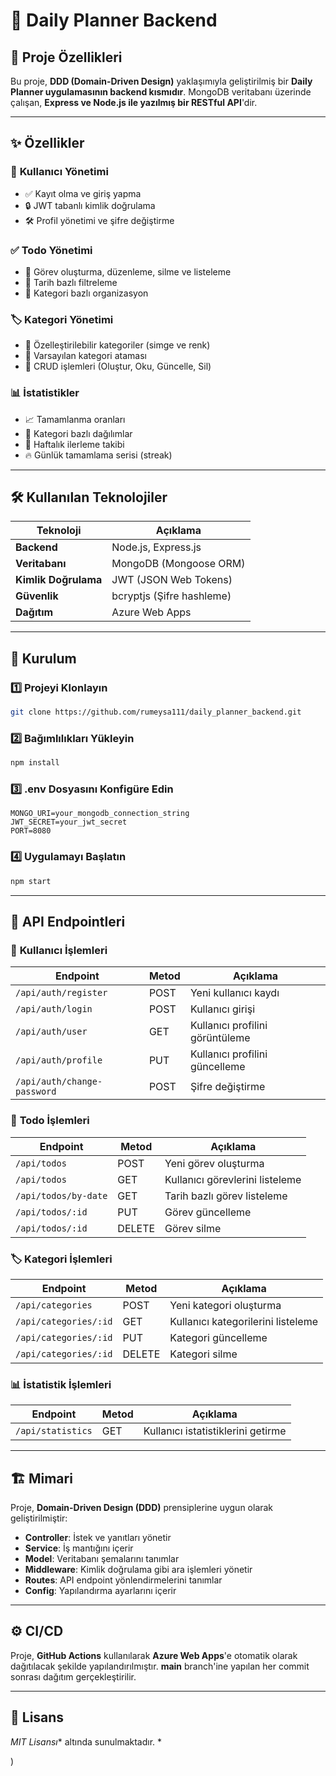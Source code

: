 # 📌 Daily Planner Backend

## 📖 Proje Özellikleri

Bu proje, **DDD (Domain-Driven Design)** yaklaşımıyla geliştirilmiş bir **Daily Planner uygulamasının backend kısmıdır**. MongoDB veritabanı üzerinde çalışan, **Express ve Node.js ile yazılmış bir RESTful API**'dir.

---

## ✨ Özellikler

### 🔑 **Kullanıcı Yönetimi**
- ✅ Kayıt olma ve giriş yapma
- 🔒 JWT tabanlı kimlik doğrulama
- 🛠 Profil yönetimi ve şifre değiştirme

### ✅ **Todo Yönetimi**
- 📝 Görev oluşturma, düzenleme, silme ve listeleme
- 📅 Tarih bazlı filtreleme
- 📂 Kategori bazlı organizasyon

### 🏷️ **Kategori Yönetimi**
- 🎨 Özelleştirilebilir kategoriler (simge ve renk)
- 📌 Varsayılan kategori ataması
- 🔄 CRUD işlemleri (Oluştur, Oku, Güncelle, Sil)

### 📊 **İstatistikler**
- 📈 Tamamlanma oranları
- 📂 Kategori bazlı dağılımlar
- 📅 Haftalık ilerleme takibi
- 🔥 Günlük tamamlama serisi (streak)

---

## 🛠 Kullanılan Teknolojiler

| Teknoloji | Açıklama |
|-----------|----------|
| **Backend** | Node.js, Express.js |
| **Veritabanı** | MongoDB (Mongoose ORM) |
| **Kimlik Doğrulama** | JWT (JSON Web Tokens) |
| **Güvenlik** | bcryptjs (Şifre hashleme) |
| **Dağıtım** | Azure Web Apps |

---

## 🚀 Kurulum

### **1️⃣ Projeyi Klonlayın**
```bash
git clone https://github.com/rumeysa111/daily_planner_backend.git
```

### **2️⃣ Bağımlılıkları Yükleyin**
```bash
npm install
```

### **3️⃣ .env Dosyasını Konfigüre Edin**
```env
MONGO_URI=your_mongodb_connection_string
JWT_SECRET=your_jwt_secret
PORT=8080
```

### **4️⃣ Uygulamayı Başlatın**
```bash
npm start
```

---

## 📡 API Endpointleri

### 🔑 **Kullanıcı İşlemleri**
| Endpoint | Metod | Açıklama |
|----------|-------|----------|
| `/api/auth/register` | POST | Yeni kullanıcı kaydı |
| `/api/auth/login` | POST | Kullanıcı girişi |
| `/api/auth/user` | GET | Kullanıcı profilini görüntüleme |
| `/api/auth/profile` | PUT | Kullanıcı profilini güncelleme |
| `/api/auth/change-password` | POST | Şifre değiştirme |

### 📝 **Todo İşlemleri**
| Endpoint | Metod | Açıklama |
|----------|-------|----------|
| `/api/todos` | POST | Yeni görev oluşturma |
| `/api/todos` | GET | Kullanıcı görevlerini listeleme |
| `/api/todos/by-date` | GET | Tarih bazlı görev listeleme |
| `/api/todos/:id` | PUT | Görev güncelleme |
| `/api/todos/:id` | DELETE | Görev silme |

### 🏷️ **Kategori İşlemleri**
| Endpoint | Metod | Açıklama |
|----------|-------|----------|
| `/api/categories` | POST | Yeni kategori oluşturma |
| `/api/categories/:id` | GET | Kullanıcı kategorilerini listeleme |
| `/api/categories/:id` | PUT | Kategori güncelleme |
| `/api/categories/:id` | DELETE | Kategori silme |

### 📊 **İstatistik İşlemleri**
| Endpoint | Metod | Açıklama |
|----------|-------|----------|
| `/api/statistics` | GET | Kullanıcı istatistiklerini getirme |

---

## 🏗️ Mimari

Proje, **Domain-Driven Design (DDD)** prensiplerine uygun olarak geliştirilmiştir:

- **Controller**: İstek ve yanıtları yönetir
- **Service**: İş mantığını içerir
- **Model**: Veritabanı şemalarını tanımlar
- **Middleware**: Kimlik doğrulama gibi ara işlemleri yönetir
- **Routes**: API endpoint yönlendirmelerini tanımlar
- **Config**: Yapılandırma ayarlarını içerir

---

## ⚙️ CI/CD

Proje, **GitHub Actions** kullanılarak **Azure Web Apps**'e otomatik olarak dağıtılacak şekilde yapılandırılmıştır. **main** branch'ine yapılan her commit sonrası dağıtım gerçekleştirilir.

---

## 📜 Lisans

*MIT Lisansı** altında sunulmaktadır. *

)

